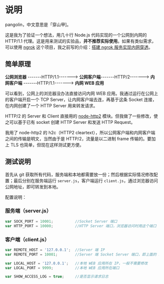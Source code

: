 # 说明

pangolin，中文意思是「穿山甲]。

这是我为了验证一个想法，用几十行 Node.js 代码实现的一个公网到内网的 HTTP/1.1 代理。这是用来测试的实验品，**并不推荐实际使用**。如果有类似需求，可以使用 [ngrok](https://github.com/inconshreveable/ngrok/) 这个项目，我之前写的介绍：[搭建 ngrok 服务实现内网穿透](https://imququ.com/post/self-hosted-ngrokd.html)。

## 简单原理

**公网浏览器** -------HTTP/1.1-------> **公网客户端**-------HTTP/2-------> **内网客户端** -------HTTP/1.1-------> **内网 WEB 应用**

可以看到，公网上的浏览器没办法直接访问内网 WEB 应用。我通过运行在公网上的客户端开启一个 TCP Server，让内网客户端去连，再基于这条 Socket 连接，在内网创建了一个 HTTP Server 用来转发请求。

HTTP/2 的 Server 和 Client 直接用的 [node-http2](https://github.com/molnarg/node-http2) 模块。但我做了一些修改，使之可以基于已有 socket 创建 HTTP Server 和发送 HTTP Request。

我用了 node-http2 的 h2c（HTTP2 cleartext），所以公网客户端和内网客户端之间的传输是明文，当然由于是 HTTP/2，流量是以二进制 frame 传输的。要加上 TLS 也简单，但现在这样测试更方便。

## 测试说明

首先从 git 获取所有代码，服务端和本地都需要放一份；然后根据实际情况修改配置；最后分别在服务端运行 `server.js`，客户端运行 `client.js`，通过浏览器访问公网地址，即可转发到本地。

配置说明：

### 服务端（server.js）

```js
var SOCK_PORT = 10001; 			//Socket Server 端口
var HTTP_PORT = 10000; 			//HTTP Server 端口，浏览器访问时用这个端口
```

### 客户端（client.js）

```js
var REMOTE_HOST = '127.0.0.1'; 	//Server 端 IP
var REMOTE_PORT = 10001; 		//Server 端 Socket Server 端口，即上面的 SOCK_PORT

var LOCAL_HOST = '127.0.0.1'; 	//本地 WEB 应用所在 IP，一般不需要修改
var LOCAL_PORT = 9999; 			//本地 WEB 应用所在端口

var SHOW_ACCESS_LOG = true; 	//是否显示请求日志
```


